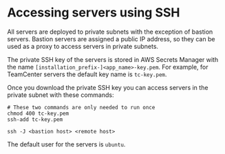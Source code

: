 # Accessing servers using SSH

All servers are deployed to private subnets with the exception of bastion servers. Bastion servers are assigned a public IP address, so they can be used as a proxy to access servers in private subnets.

The private SSH key of the servers is stored in AWS Secrets Manager with the name `[installation_prefix-]<app_name>-key.pem`. For example, for TeamCenter servers the default key name is `tc-key.pem`.

Once you download the private SSH key you can access servers in the private subnet with these commands:

```
# These two commands are only needed to run once
chmod 400 tc-key.pem
ssh-add tc-key.pem

ssh -J <bastion host> <remote host>
```

The default user for the servers is `ubuntu`.

